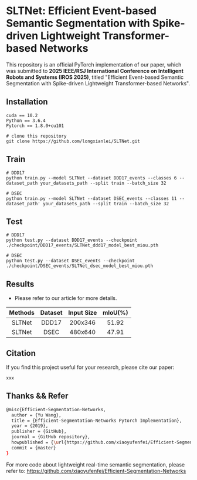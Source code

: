 # SLTNet: Efficient Event-based Semantic Segmentation with Spike-driven Lightweight Transformer-based Networks

This repository is an official PyTorch implementation of our paper, which was submitted to **2025 IEEE/RSJ International Conference on Intelligent Robots and Systems (IROS 2025)**, titled "Efficient Event-based Semantic Segmentation with Spike-driven Lightweight Transformer-based Networks".


## Installation

```
cuda == 10.2
Python == 3.6.4
Pytorch == 1.8.0+cu101

# clone this repository
git clone https://github.com/longxianlei/SLTNet.git

```

## Train

```
# DDD17
python train.py --model SLTNet --dataset DDD17_events --classes 6 --dataset_path your_datasets_path --split train --batch_size 32

# DSEC
python train.py --model SLTNet --dataset DSEC_events --classes 11 --dataset_path' your_datasets_path --split train --batch_size 32
```



## Test

```
# DDD17
python test.py --dataset DDD17_events --checkpoint ./checkpoint/DDD17_events/SLTNet_ddd17_model_best_miou.pth

# DSEC
python test.py --dataset DSEC_events --checkpoint ./checkpoint/DSEC_events/SLTNet_dsec_model_best_miou.pth
```


## Results

- Please refer to our article for more details.

| Methods | Dataset | Input Size | mIoU(%) |
| :-----: | :-----: | :--------: | :-----: |
| SLTNet  |  DDD17  |  200x346   |  51.92  |
| SLTNet  |  DSEC   |  480x640   |  47.91  |



## Citation

If you find this project useful for your research, please cite our paper:

```
xxx
```

## Thanks && Refer

```bash
@misc{Efficient-Segmentation-Networks,
  author = {Yu Wang},
  title = {Efficient-Segmentation-Networks Pytorch Implementation},
  year = {2019},
  publisher = {GitHub},
  journal = {GitHub repository},
  howpublished = {\url{https://github.com/xiaoyufenfei/Efficient-Segmentation-Networks}},
  commit = {master}
}
```

For more code about lightweight real-time semantic segmentation, please refer to: https://github.com/xiaoyufenfei/Efficient-Segmentation-Networks
